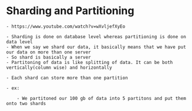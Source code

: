 # Sharding and Partitioning

    - https://www.youtube.com/watch?v=wXvljefXyEo

    - Sharding is done on database level whereas partitioning is done on data level
    - When we say we shard our data, it basically means that we have put our data on more than one server
    - So shard is basically a server
    - Partitoning of data is like splitting of data. It can be both vertically(column wise) and horizontally

    - Each shard can store more than one partition
    
    - ex:

        - We partitoned our 100 gb of data into 5 partitons and put them onto two shards
